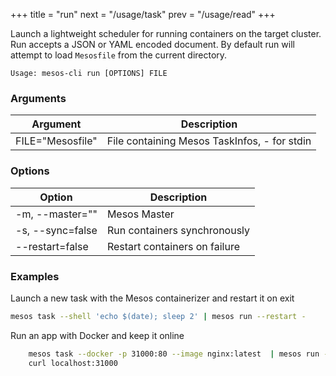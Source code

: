 +++
title = "run"
next = "/usage/task"
prev = "/usage/read"
+++

Launch a lightweight scheduler for running containers on the target cluster. Run accepts a JSON or YAML encoded document. 
By default run will attempt to load `Mesosfile` from the current directory.

```
Usage: mesos-cli run [OPTIONS] FILE
```
### Arguments
Argument        |   Description
----------------|------------------------------------------------
FILE="Mesosfile"|   File containing Mesos TaskInfos, - for stdin

### Options

Option | Description
-------|---------------------------------------
-m, --master=""  | Mesos Master
-s, --sync=false | Run containers synchronously
--restart=false  | Restart containers on failure


### Examples

Launch a new task with the Mesos containerizer and restart it on exit

```bash
mesos task --shell 'echo $(date); sleep 2' | mesos run --restart -
```
 
Run an app with Docker and keep it online

```bash
    mesos task --docker -p 31000:80 --image nginx:latest  | mesos run -
    curl localhost:31000
```


